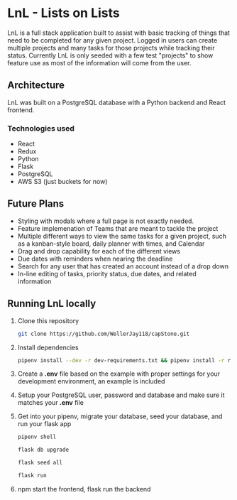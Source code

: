 # LnL - Lists on Lists

LnL is a full stack application built to assist with basic tracking of things that need to be completed for any given project. Logged in users can create multiple projects and many tasks for those projects while tracking their status. Currently LnL is only seeded with a few test "projects" to show feature use as most of the information will come from the user. 

## Architecture
LnL was built on a PostgreSQL database with a Python backend and React frontend.

### Technologies used
* React
* Redux
* Python
* Flask
* PostgreSQL
* AWS S3 (just buckets for now)

## Future Plans
* Styling with modals where a full page is not exactly needed.
* Feature implemenation of Teams that are meant to tackle the project
* Multiple different ways to view the same tasks for a given project, such as a kanban-style board, daily planner with times, and Calendar
* Drag and drop capability for each of the different views
* Due dates with reminders when nearing the deadline
* Search for any user that has created an account instead of a drop down
* In-line editing of tasks, priority status, due dates, and related information




## Running LnL locally

1. Clone this repository

   ```bash
   git clone https://github.com/WellerJay118/capStone.git
   ```

2. Install dependencies

      ```bash
      pipenv install --dev -r dev-requirements.txt && pipenv install -r requirements.txt
      ```

3. Create a **.env** file based on the example with proper settings for your
   development environment, an example is included
   
4. Setup your PostgreSQL user, password and database and make sure it matches your **.env** file

5. Get into your pipenv, migrate your database, seed your database, and run your flask app

   ```bash
   pipenv shell
   ```

   ```bash
   flask db upgrade
   ```

   ```bash
   flask seed all
   ```

   ```bash
   flask run
   ```

6. npm start the frontend, flask run the backend
